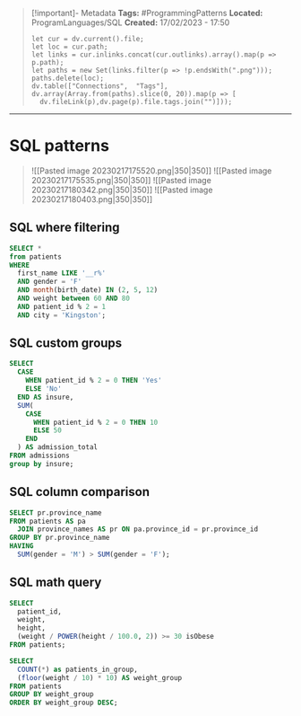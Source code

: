 > [!important]- Metadata
> **Tags:** #ProgrammingPatterns 
> **Located:** ProgramLanguages/SQL
> **Created:** 17/02/2023 - 17:50
> ```dataviewjs
>let cur = dv.current().file;
>let loc = cur.path;
>let links = cur.inlinks.concat(cur.outlinks).array().map(p => p.path);
>let paths = new Set(links.filter(p => !p.endsWith(".png")));
>paths.delete(loc);
>dv.table(["Connections",  "Tags"], dv.array(Array.from(paths).slice(0, 20)).map(p => [
>   dv.fileLink(p),dv.page(p).file.tags.join("")]));
> ```

___
# SQL patterns

> ![[Pasted image 20230217175520.png|350|350]]
> ![[Pasted image 20230217175535.png|350|350]]
> ![[Pasted image 20230217180342.png|350|350]]
> ![[Pasted image 20230217180403.png|350|350]]

## SQL where filtering

```sql
SELECT *
from patients
WHERE
  first_name LIKE '__r%'
  AND gender = 'F'
  AND month(birth_date) IN (2, 5, 12)
  AND weight between 60 AND 80
  AND patient_id % 2 = 1
  AND city = 'Kingston';
```



## SQL custom groups 

```sql
SELECT
  CASE
    WHEN patient_id % 2 = 0 THEN 'Yes'
    ELSE 'No'
  END AS insure,
  SUM(
    CASE
      WHEN patient_id % 2 = 0 THEN 10
      ELSE 50
    END
  ) AS admission_total
FROM admissions
group by insure;
```
## SQL column comparison

```sql
SELECT pr.province_name
FROM patients AS pa
  JOIN province_names AS pr ON pa.province_id = pr.province_id
GROUP BY pr.province_name
HAVING
  SUM(gender = 'M') > SUM(gender = 'F');
```

## SQL math query

```sql
SELECT
  patient_id,
  weight,
  height,
  (weight / POWER(height / 100.0, 2)) >= 30 isObese
FROM patients;
```

```sql
SELECT
  COUNT(*) as patients_in_group,
  (floor(weight / 10) * 10) AS weight_group
FROM patients
GROUP BY weight_group
ORDER BY weight_group DESC;
```
